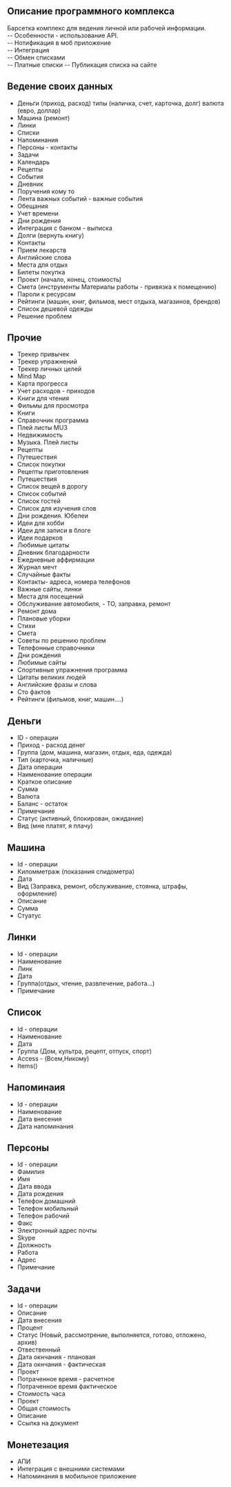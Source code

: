 ## Описание программного комплекса
Барсетка комплекс для ведения личной или рабочей информации.      
-- Особенности - использование API.   
-- Нотификация в моб приложение   
-- Интеграция    
-- Обмен списками    
-- Платные списки 
-- Публикация списка на сайте   


## Ведение своих данных
* Деньги (приход, расход) типы (наличка, счет, карточка, долг) валюта (евро, доллар)       
* Машина (ремонт)
* Линки 
* Списки 
* Напоминания   
* Персоны - контакты   
* Задачи    
* Календарь  
* Рецепты   
* События  
* Дневник   
* Поручения кому то  
* Лента важных событий - важные события  
* Обещания  
* Учет времени   
* Дни рождения  
* Интеграция с банком - выписка  
* Долги (вернуть книгу)   
* Контакты   
* Прием лекарств   
* Английские слова
* Места для отдых  
* Билеты покупка 
* Проект (начало, конец, стоимость)  
* Смета (инструменты Материалы работы - привязка к помещению)   
* Пароли к ресурсам 
* Рейтинги (машин, книг, фильмов, мест отдыха, магазинов, брендов)  
* Список дешевой одежды  
* Решение проблем     

## Прочие   
* Трекер привычек    
* Трекер упражнений   
* Трекер личных целей  
* Mind Map  
* Карта прогресса   
* Учет расходов - приходов  
* Книги для чтения   
* Фильмы для просмотра  
* Книги 
* Справочник программа
* Плей листы MU3
* Недвижимость  
* Музыка. Плей листы  
* Рецепты   
* Путешествия   
* Список покупки  
* Рецепты приготовления   
* Путешествия   
* Список вещей в дорогу   
* Список событий   
* Список гостей   
* Список для изучения слов  
* Дни рождения. Юбелеи   
* Идеи для хобби   
* Идеи для записи в блоге  
* Идеи подарков   
* Любимые цитаты   
* Дневник благодарности   
* Ежедневные аффирмации  
* Журнал мечт   
* Случайные факты   
* Контакты- адреса, номера телефонов  
* Важные сайты, линки  
* Места для посещений   
* Обслуживание автомобиля, - ТО, заправка, ремонт  
* Ремонт дома   
* Плановые уборки  
* Стихи  
* Смета   
* Советы по решению проблем   
* Телефонные справочники   
* Дни рождения  
* Любимые сайты  
* Спортивные упражнения программа  
* Цитаты великих людей   
* Английские фразы и слова 
* Сто фактов 
* Рейтинги (фильмов, книг, машин....)    

## Деньги 
* ID - операции
* Приход - расход денег
* Группа (дом, машина, магазин, отдых, еда, одежда)
* Тип (карточка, наличные)
* Дата операции
* Наименование операции
* Краткое описание
* Сумма
* Валюта 
* Баланс - остаток
* Примечание
* Статус (активный, блокирован, ожидание)
* Вид (мне платят, я плачу)

## Машина
* Id - операции
* Киломметраж (показания спидометра)
* Дата
* Вид (Заправка, ремонт, обслуживание, стоянка, штрафы, оформление)
* Описание
* Сумма
* Стуатус

## Линки
* Id - операции
* Наименование
* Линк
* Дата
* Группа(отдых, чтение, развлечение, работа...)
* Примечание

## Список
* Id - операции
* Наименование
* Дата
* Группа (Дом, культра, рецепт, отпуск, спорт)
* Access - (Всем,Никому)
* Items()

## Напоминаия
* Id - операции
* Наименование
* Дата внесения
* Дата напоминания

## Персоны
* Id - операции
* Фамилия
* Имя
* Дата ввода
* Дата рождения
* Телефон домашний
* Телефон мобильный
* Телефон рабочий
* Факс
* Электронный адрес почты
* Skype
* Должность
* Работа
* Адрес
* Примечание

## Задачи
* Id - операции
* Описание
* Дата внесения
* Процент
* Статус (Новый, рассмотрение, выполняется, готово, отложено, архив)
* Отвественный
* Дата окнчания - плановая
* Дата окнчания - фактическая
* Проект
* Потраченное время - расчетное  
* Потраченное время фактическое   
* Стоимость часа 
* Проект   
* Общая стоимость 
* Описание 
* Ссылка на документ    

## Монетезация 
* АПИ   
* Интеграция  с внешними системами 
* Напоминания в мобильное приложение  

